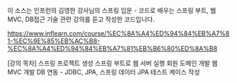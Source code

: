 이 소스는 인프런의 김영한 강사님의 스프링 입문 - 코드로 배우는 스프링 부트, 웹 MVC, DB접근 기술 관련 강의를 듣고
작성한 코드입니다.

https://www.inflearn.com/course/%EC%8A%A4%ED%94%84%EB%A7%81-%EC%9E%85%EB%AC%B8-%EC%8A%A4%ED%94%84%EB%A7%81%EB%B6%80%ED%8A%B8

[강의 목차]
스프링 프로젝트 생성
스프링 부트로 웹 서버 실행
회원 도메인 개발
웹 MVC 개발
DB 연동 - JDBC, JPA, 스프링 데이터 JPA
테스트 케이스 작성

